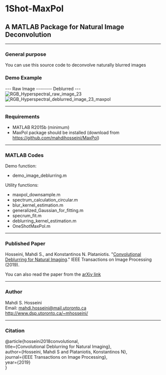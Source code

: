 # 1Shot-MaxPol
## A MATLAB Package for Natural Image Deconvolution

----------------------------------------------------------------
### General purpose
You can use this source code to deconvolve naturally blurred images

### Demo Example
--- Raw Image -------- Deblurred ---  
![RGB_Hyperspectral_raw_image_23](https://user-images.githubusercontent.com/7947948/61488237-b685ca80-a975-11e9-8ad5-1c3e7248b625.png) ![RGB_Hyperspectral_deblurred_image_23_maxpol](https://user-images.githubusercontent.com/7947948/61488248-bede0580-a975-11e9-8a0f-4926a2d490e4.png)

----------------------------------------------------------------
### Requirements
- MATLAB R2015b (minimum)
- MaxPol package should be installed (download from https://github.com/mahdihosseini/MaxPol)

----------------------------------------------------------------
### MATLAB Codes

Demo function:  
-	demo_image_deblurring.m

Utility functions:  
-	maxpol_downsample.m
-	spectrum_calculation_circular.m
-	blur_kernel_estimation.m
-	generalized_Gaussian_for_fitting.m
-	specrum_fit.m
-	deblurring_kernel_estimation.m
-	OneShotMaxPol.m

----------------------------------------------------------------  
### Published Paper
Hosseini, Mahdi S., and Konstantinos N. Plataniotis. "[Convolutional Deblurring for Natural Imaging](https://ieeexplore.ieee.org/abstract/document/8782833)." IEEE Transactions on Image Processing (2019).  

You can also read the paper from the [arXiv link](https://arxiv.org/abs/1810.10725)

----------------------------------------------------------------
### Author  
Mahdi S. Hosseini  
Email: mahdi.hosseini@mail.utoronto.ca  
http://www.dsp.utoronto.ca/~mhosseini/  

----------------------------------------------------------------
### Citation  
@article{hosseini2018convolutional,  
  title={Convolutional Deblurring for Natural Imaging},  
  author={Hosseini, Mahdi S and Plataniotis, Konstantinos N},  
  journal={IEEE Transactions on Image Processing},  
  year={2019}  
}
